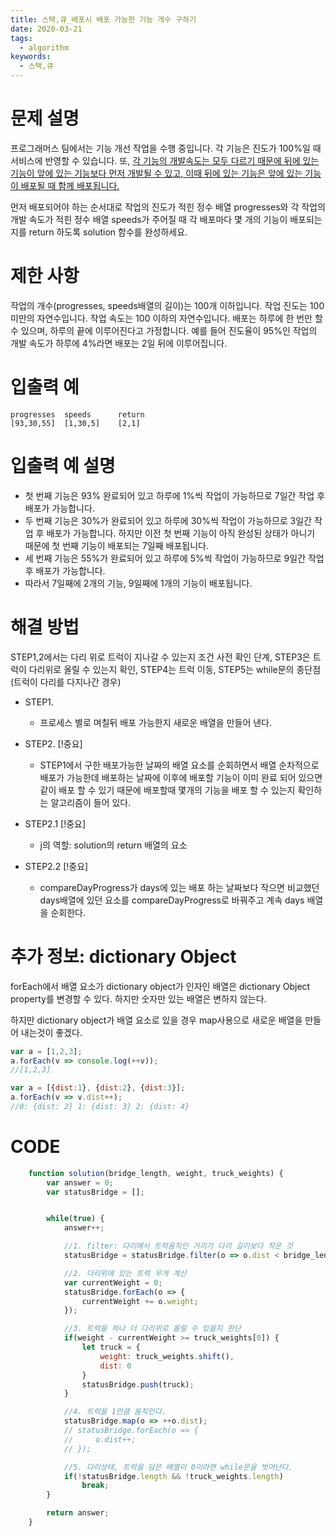 ```yaml
---
title: 스택,큐_배포시 배포 가능한 기능 개수 구하기
date: 2020-03-21
tags:
  - algorithm
keywords:
  - 스택,큐
---
```


# 문제 설명
프로그래머스 팀에서는 기능 개선 작업을 수행 중입니다. 각 기능은 진도가 100%일 때 서비스에 반영할 수 있습니다.
또, <u>각 기능의 개발속도는 모두 다르기 때문에 뒤에 있는 기능이 앞에 있는 기능보다 먼저 개발될 수 있고, 이때 뒤에 있는 기능은 앞에 있는 기능이 배포될 때 함께 배포됩니다.</u>

먼저 배포되어야 하는 순서대로 작업의 진도가 적힌 정수 배열 progresses와 각 작업의 개발 속도가 적힌 정수 배열 speeds가 주어질 때 
각 배포마다 몇 개의 기능이 배포되는지를 return 하도록 solution 함수를 완성하세요.

# 제한 사항
작업의 개수(progresses, speeds배열의 길이)는 100개 이하입니다.
작업 진도는 100 미만의 자연수입니다.
작업 속도는 100 이하의 자연수입니다.
배포는 하루에 한 번만 할 수 있으며, 하루의 끝에 이루어진다고 가정합니다. 예를 들어 진도율이 95%인 작업의 개발 속도가 하루에 4%라면 배포는 2일 뒤에 이루어집니다.

# 입출력 예
```
progresses	speeds	    return
[93,30,55]	[1,30,5]	[2,1]
```
# 입출력 예 설명

* 첫 번째 기능은 93% 완료되어 있고 하루에 1%씩 작업이 가능하므로 7일간 작업 후 배포가 가능합니다.
* 두 번째 기능은 30%가 완료되어 있고 하루에 30%씩 작업이 가능하므로 3일간 작업 후 배포가 가능합니다.
하지만 이전 첫 번째 기능이 아직 완성된 상태가 아니기 때문에 첫 번째 기능이 배포되는 7일째 배포됩니다.
* 세 번째 기능은 55%가 완료되어 있고 하루에 5%씩 작업이 가능하므로 9일간 작업 후 배포가 가능합니다.
* 따라서 7일째에 2개의 기능, 9일째에 1개의 기능이 배포됩니다.


# 해결 방법 
STEP1,2에서는 다리 위로 트럭이 지나갈 수 있는지 조건 사전 확인 단계, STEP3은 트럭이 다리위로 올릴 수 있는지 확인, STEP4는 트럭 이동, STEP5는 while문의 종단점(트럭이 다리를 다지나간 경우)

* STEP1.
    - 프로세스 별로 며칠뒤 배포 가능한지 새로운 배열을 만들어 낸다.

* STEP2. [!중요]
    - STEP1에서 구한 배포가능한 날짜의 배열 요소를 순회하면서 배열 순차적으로 배포가 가능한데 배포하는 날짜에 이후에 배포할 기능이 이미 완료 되어 있으면 같이 배포 할 수 있기 때문에 배포할때 몇개의 기능을 배포 할 수 있는지 확인하는 알고리즘이 들어 있다.
* STEP2.1 [!중요]
    - j의 역할:  solution의 return 배열의 요소 
* STEP2.2 [!중요]
    - compareDayProgress가 days에 있는 배포 하는 날짜보다 작으면 비교했던 days배열에 있던 요소를 compareDayProgress로 바꿔주고 계속 days 배열을 순회한다.

# 추가 정보: dictionary Object
forEach에서 배열 요소가 dictionary object가 인자인 배열은 dictionary Object property를 변경할 수 있다.
하지만 숫자만 있는 배열은 변하지 않는다. 

하지만 dictionary object가 배열 요소로 있을 경우 map사용으로 새로운 배열을 만들어 내는것이 좋겠다. 

```js
var a = [1,2,3];
a.forEach(v => console.log(++v));
//[1,2,3]

var a = [{dist:1}, {dist:2}, {dist:3}];
a.forEach(v => v.dist++);
//0: {dist: 2} 1: {dist: 3} 2: {dist: 4}
```
# CODE
```js
    function solution(bridge_length, weight, truck_weights) {
        var answer = 0;
        var statusBridge = [];


        while(true) {
            answer++;

            //1. filter: 다리에서 트럭움직인 거리가 다리 길이보다 작은 것
            statusBridge = statusBridge.filter(o => o.dist < bridge_length);

            //2. 다리위에 있는 트럭 무게 계산
            var currentWeight = 0;
            statusBridge.forEach(o => {
                currentWeight += o.weight;
            });

            //3. 트럭을 하나 더 다리위로 올릴 수 있을지 판단
            if(weight - currentWeight >= truck_weights[0]) {
                let truck = {
                    weight: truck_weights.shift(),
                    dist: 0
                }
                statusBridge.push(truck);
            }

            //4. 트럭을 1만큼 움직인다.
            statusBridge.map(o => ++o.dist);
            // statusBridge.forEach(o => {
            //     o.dist++;
            // });

            //5. 다리상태, 트럭을 담은 배열이 0이라면 while문을 벗어난다. 
            if(!statusBridge.length && !truck_weights.length)
                break;
        }

        return answer;
    }
```
